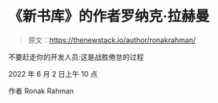 # 《新书库》的作者罗纳克·拉赫曼

> 原文：<https://thenewstack.io/author/ronakrahman/>

不要赶走你的开发人员:这是战胜倦怠的过程

2022 年 6 月 2 日上午 10 点

作者 Ronak Rahman